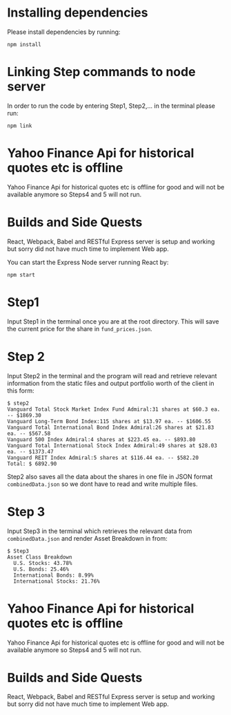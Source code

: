 
# Installing dependencies

Please install dependencies by running:

```
npm install
```

# Linking Step commands to node server

In order to run the code by entering Step1, Step2,... in the 
terminal please run:
```
npm link
```
# Yahoo Finance Api for historical quotes etc is offline

Yahoo Finance Api for historical quotes etc is offline 
for good and will not be available anymore so Steps4 and 5 will not run.

# Builds and Side Quests

React, Webpack, Babel and RESTful Express server is setup and working but 
sorry did not have much time to implement Web app. 

You can start the Express Node server running React by:
```
npm start
```
# Step1 

Input Step1 in the terminal once you are at the root directory.
This will save the current price for the share in `fund_prices.json`.

# Step 2

Input Step2 in the terminal and the program will read and retrieve relevant information 
from the static files and output portfolio worth of the client in this form:

```
$ step2
Vanguard Total Stock Market Index Fund Admiral:31 shares at $60.3 ea. -- $1869.30
Vanguard Long-Term Bond Index:115 shares at $13.97 ea. -- $1606.55
Vanguard Total International Bond Index Admiral:26 shares at $21.83 ea. -- $567.58
Vanguard 500 Index Admiral:4 shares at $223.45 ea. -- $893.80
Vanguard Total International Stock Index Admiral:49 shares at $28.03 ea. -- $1373.47
Vanguard REIT Index Admiral:5 shares at $116.44 ea. -- $582.20
Total: $ 6892.90
```

Step2 also saves all the data about the shares in one file in JSON format `combinedData.json` 
so we dont have to read and write multiple files.

# Step 3

Input Step3 in the terminal which retrieves the relevant data from `combinedData.json` and render Asset Breakdown in from:

```
$ Step3
Asset Class Breakdown
  U.S. Stocks: 43.78%
  U.S. Bonds: 25.46%
  International Bonds: 8.99%
  International Stocks: 21.76%
```

# Yahoo Finance Api for historical quotes etc is offline

Yahoo Finance Api for historical quotes etc is offline 
for good and will not be available anymore so Steps4 and 5 will not run.

# Builds and Side Quests

React, Webpack, Babel and RESTful Express server is setup and working but 
sorry did not have much time to implement Web app. 



